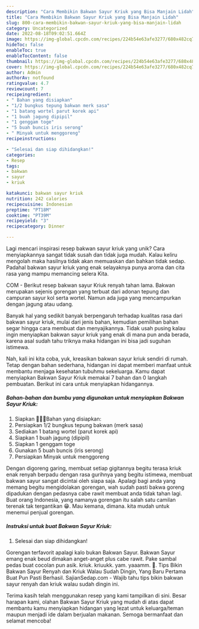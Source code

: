 ```yaml
---
description: "Cara Membikin Bakwan Sayur Kriuk yang Bisa Manjain Lidah"
title: "Cara Membikin Bakwan Sayur Kriuk yang Bisa Manjain Lidah"
slug: 800-cara-membikin-bakwan-sayur-kriuk-yang-bisa-manjain-lidah
category: Uncategorized
date: 2022-08-18T09:02:51.664Z
image: https://img-global.cpcdn.com/recipes/224b54e63afe3277/680x482cq70/bakwan-sayur-kriuk-foto-resep-utama.jpg
hideToc: false
enableToc: true
enableTocContent: false
thumbnail: https://img-global.cpcdn.com/recipes/224b54e63afe3277/680x482cq70/bakwan-sayur-kriuk-foto-resep-utama.jpg
cover: https://img-global.cpcdn.com/recipes/224b54e63afe3277/680x482cq70/bakwan-sayur-kriuk-foto-resep-utama.jpg
author: Admin
authorAv: notfound
ratingvalue: 4.7
reviewcount: 7
recipeingredient:
- " Bahan yang disiapkan"
- "1/2 bungkus tepung bakwan merk sasa"
- "1 batang wortel parut korek api"
- "1 buah jagung dipipil"
- "1 genggam toge"
- "5 buah buncis iris serong"
- " Minyak untuk menggoreng"
recipeinstructions:

- "Selesai dan siap dihidangkan!"
categories:
- Resep
tags:
- bakwan
- sayur
- kriuk

katakunci: bakwan sayur kriuk 
nutrition: 242 calories
recipecuisine: Indonesian
preptime: "PT18M"
cooktime: "PT39M"
recipeyield: "3"
recipecategory: Dinner

---
```





Lagi mencari inspirasi resep bakwan sayur kriuk yang unik? Cara menyiapkannya sangat tidak susah dan tidak juga mudah. Kalau keliru mengolah maka hasilnya tidak akan memuaskan dan bahkan tidak sedap. Padahal bakwan sayur kriuk yang enak selayaknya punya aroma dan cita rasa yang mampu memancing selera Kita.





COM - Berikut resep bakwan sayur Kriuk renyah tahan lama. Bakwan merupakan sejenis gorengan yang terbuat dari adonan tepung dan campuran sayur kol serta wortel. Namun ada juga yang mencampurkan dengan jagung atau udang.

Banyak hal yang sedikit banyak berpengaruh terhadap kualitas rasa dari bakwan sayur kriuk, mulai dari jenis bahan, kemudian pemilihan bahan segar hingga cara membuat dan menyajikannya. Tidak usah pusing kalau ingin menyiapkan bakwan sayur kriuk yang enak di mana pun anda berada, karena asal sudah tahu triknya maka hidangan ini bisa jadi suguhan istimewa.






Nah, kali ini kita coba, yuk, kreasikan bakwan sayur kriuk sendiri di rumah. Tetap dengan bahan sederhana, hidangan ini dapat memberi manfaat untuk membantu menjaga kesehatan tubuhmu sekeluarga. Kamu dapat menyiapkan Bakwan Sayur Kriuk memakai 7 bahan dan 0 langkah pembuatan. Berikut ini cara untuk menyiapkan hidangannya.

<!--inarticleads1-->

##### Bahan-bahan dan bumbu yang digunakan untuk menyiapkan Bakwan Sayur Kriuk:

1. Siapkan  👩🏻‍🍳Bahan yang disiapkan:
1. Persiapkan 1/2 bungkus tepung bakwan (merk sasa)
1. Sediakan 1 batang wortel (parut korek api)
1. Siapkan 1 buah jagung (dipipil)
1. Siapkan 1 genggam toge
1. Gunakan 5 buah buncis (iris serong)
1. Persiapkan  Minyak untuk menggoreng


Dengan digoreng garing, membuat setiap gigitannya begitu terasa kriuk enak renyah berpadu dengan rasa gurihnya yang begitu istimewa, membuat bakwan sayur sangat dicintai oleh siapa saja. Apalagi bagi anda yang memang begitu mengidolakan gorengan, wah sudah pasti bakwa goreng dipadukan dengan pedasnya cabe rawit membuat anda tidak tahan lagi. Buat orang Indonesia, yang namanya gorengan itu salah satu camilan terenak tak tergantikan 😁. Mau kemana, dimana. kita mudah untuk menemui penjual gorengan. 

<!--inarticleads2-->

##### Instruksi untuk buat Bakwan Sayur Kriuk:


1. Selesai dan siap dihidangkan!

Gorengan terfavorit apalagi kalo bukan Bakwan Sayur. Bakwan Sayur emang enak beud dimakan anget-anget plus cabe rawit. Pake sambal pedas buat cocolan pun asik. kriuk. kriuukk. yam. yaaamm. 🤤. Tips Bikin Bakwan Sayur Renyah dan Kriuk Walau Sudah Dingin, Yang Baru Pertama Buat Pun Pasti Berhasil. SajianSedap.com - Wajib tahu tips bikin bakwan sayur renyah dan kriuk walau sudah dingin ini. 

Terima kasih telah menggunakan resep yang kami tampilkan di sini. Besar harapan kami, olahan Bakwan Sayur Kriuk yang mudah di atas dapat membantu kamu menyiapkan hidangan yang lezat untuk keluarga/teman maupun menjadi ide dalam berjualan makanan. Semoga bermanfaat dan selamat mencoba!
